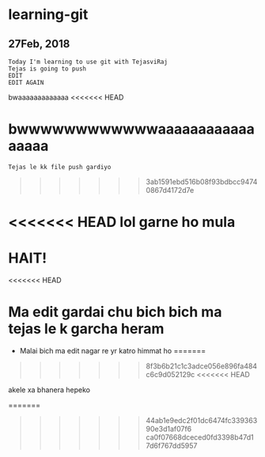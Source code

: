# learning-git
## 27Feb, 2018
	Today I'm learning to use git with TejasviRaj
	Tejas is going to push
	EDIT
	EDIT AGAIN
bwaaaaaaaaaaaaa
<<<<<<< HEAD

bwwwwwwwwwwwwaaaaaaaaaaaaaaaaa
=======
	Tejas le kk file push gardiyo
>>>>>>> 3ab1591ebd516b08f93bdbcc94740867d4172d7e

<<<<<<< HEAD
lol garne ho mula 
=======
# HAIT!
<<<<<<< HEAD

# Ma edit gardai chu bich bich ma tejas le k garcha heram
- Malai bich ma edit nagar re yr
katro himmat ho
=======
>>>>>>> 8f3b6b21c1c3adce056e896fa484c6c9d052129c
<<<<<<< HEAD

akele xa bhanera hepeko

=======
>>>>>>> 44ab1e9edc2f01dc6474fc33936390e3d1af07f6
>>>>>>> ca0f07668dceced0fd3398b47d17d6f767dd5957
